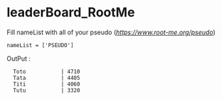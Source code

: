 # leaderBoard_RootMe
Fill nameList with all of your pseudo (*https://www.root-me.org/pseudo*)
```
nameList = ['PSEUDO']
```
OutPut :
```
  Toto           | 4710
  Tata           | 4405
  Titi           | 4060
  Tutu           | 3320
```  
